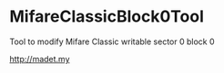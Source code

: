 # MifareClassicBlock0Tool
Tool to modify Mifare Classic writable sector 0 block 0 

http://madet.my
